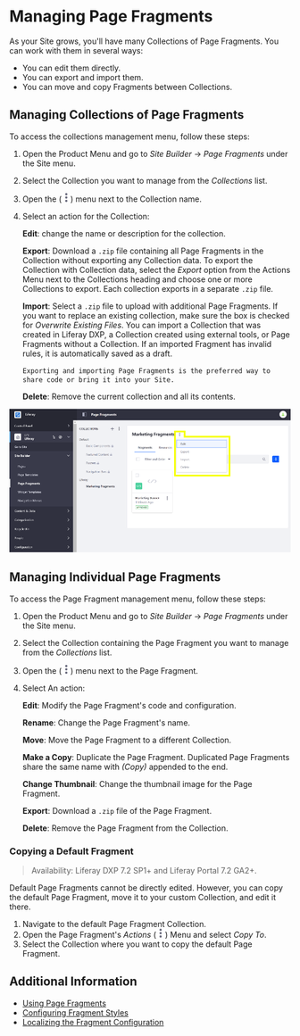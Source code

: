 # Managing Page Fragments

As your Site grows, you'll have many Collections of Page Fragments. You can work with them in several ways:

* You can edit them directly.
* You can export and import them.
* You can move and copy Fragments between Collections.

## Managing Collections of Page Fragments

To access the collections management menu, follow these steps:

1. Open the Product Menu and go to *Site Builder* &rarr; *Page Fragments* under the Site menu.

1. Select the Collection you want to manage from the *Collections* list.

1. Open the (![Actions](../../../images/icon-actions.png)) menu next to the Collection name.

1. Select an action for the Collection:

   **Edit**: change the name or description for the collection.

   **Export**: Download a `.zip` file containing all Page Fragments in the Collection without exporting any Collection data. To export the Collection with Collection data, select the *Export* option from the Actions Menu next to the Collections heading and choose one or more Collections to export. Each collection exports in a separate `.zip` file.

   **Import**: Select a `.zip` file to upload with additional Page Fragments. If you want to replace an existing collection, make sure the box is checked for *Overwrite Existing Files*. You can import a Collection that was created in Liferay DXP, a Collection created using external tools, or Page Fragments without a Collection. If an imported Fragment has invalid rules, it is automatically saved as a draft.

   ```{note}
   Exporting and importing Page Fragments is the preferred way to share code or bring it into your Site.
   ```

   **Delete**: Remove the current collection and all its contents.

![You can export all of the Page Fragments in a Collection.](./managing-page-fragments/images/01.png)

## Managing Individual Page Fragments

To access the Page Fragment management menu, follow these steps:

1. Open the Product Menu and go to *Site Builder* &rarr; *Page Fragments* under the Site menu.

1. Select the Collection containing the Page Fragment you want to manage from the *Collections* list.

1. Open the (![Actions](../../../images/icon-actions.png)) menu next to the Page Fragment.

1. Select An action:

    **Edit**: Modify the Page Fragment's code and configuration.

    **Rename**: Change the Page Fragment's name.

    **Move**: Move the Page Fragment to a different Collection.

    **Make a Copy**: Duplicate the Page Fragment. Duplicated Page Fragments share the same name with *(Copy)* appended to the end.

    **Change Thumbnail**: Change the thumbnail image for the Page Fragment.

    **Export**: Download a `.zip` file of the Page Fragment.

    **Delete**: Remove the Page Fragment from the Collection.

### Copying a Default Fragment

> Availability: Liferay DXP 7.2 SP1+ and Liferay Portal 7.2 GA2+.

Default Page Fragments cannot be directly edited. However, you can copy the default Page Fragment, move it to your custom Collection, and edit it there.

1. Navigate to the default Page Fragment Collection.
1. Open the Page Fragment's *Actions* (![Actions](../../../images/icon-actions.png)) Menu and select *Copy To*.
1. Select the Collection where you want to copy the default Page Fragment.

## Additional Information

- [Using Page Fragments](./using-page-fragments.md)
- [Configuring Fragment Styles](./configuring-fragment-styles.md)
- [Localizing the Fragment Configuration](./localizing-the-fragment-configuration.md)
